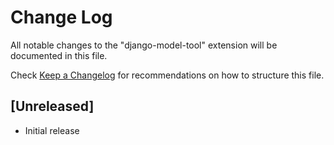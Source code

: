 # Change Log

All notable changes to the "django-model-tool" extension will be documented in this file.

Check [Keep a Changelog](http://keepachangelog.com/) for recommendations on how to structure this file.

## [Unreleased]

- Initial release